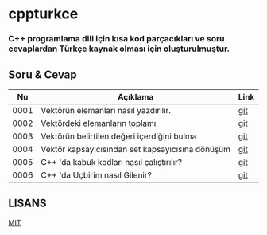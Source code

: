 # cppturkce

### C++ programlama dili için kısa kod parçacıkları ve soru cevaplardan Türkçe kaynak olması için oluşturulmuştur.

## Soru & Cevap

| Nu   | Açıklama                                         | Link                                                                                      |
| ---- | ------------------------------------------------ | ----------------------------------------------------------------------------------------- |
| 0001 | Vektörün elemanları nasıl yazdırılır.            | [git](https://github.com/hun756/cppturkce/blob/main/docs/Vektorun_toplami.md)             |
| 0002 | Vektördeki elemanların toplamı                   | [git](https://github.com/hun756/cppturkce/blob/main/docs/vektor_elemanlarini_yazdirma.md) |
| 0003 | Vektörün belirtilen değeri içerdiğini bulma      | [git](https://github.com/hun756/cppturkce/blob/main/docs/vector_contains.md)              |
| 0004 | Vektör kapsayıcısından set kapsayıcısına dönüşüm | [git](https://github.com/hun756/cppturkce/blob/main/docs/vektor_set_donusum.md)           |
| 0005 | C++ 'da kabuk kodları nasıl çalıştırılır?        | [git](https://github.com/hun756/cppturkce/blob/main/docs/kabuk_komutu.md)                 |
| 0006 | C++ 'da Uçbirim nasıl Gilenir?                   | [git](https://github.com/hun756/cppturkce/blob/main/docs/ucbririm_gizleme.md)             |

## LISANS
[MIT](https://github.com/hun756/cppturkce/blob/main/LICENSE)